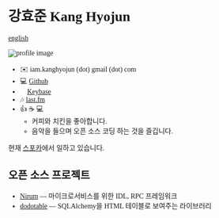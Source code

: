 <link href='//spoqa.github.io/spoqa-han-sans/css/SpoqaHanSans-kr.css' rel='stylesheet' type='text/css'>
<link href='//spoqa.github.io/spoqa-han-sans/css/SpoqaHanSans-jp.css' rel='stylesheet' type='text/css'>

<style type="text/css">
* { font-family: 'Spoqa Han Sans', 'Sans-serif'; }
</style>

# 강효준 Kang Hyojun

[english](/en.html)

![profile image](https://www.gravatar.com/avatar/ee4682832933a275e641ebc07b253599?s=180)

- ✉️  iam.kanghyojun (dot) gmail (dot) com
- 💻 [Github](https://github.com/admire93)
- 🔑 [Keybase](https://keybase.io/kanghyojun)
- 🎶 [last.fm](https://www.last.fm/user/admire93)
- 👍 ☕️ 💻 🐔🎶
  - 커피와 치킨을 좋아합니다.
  - 음악을 들으며 오픈 소스 코딩 하는 것을 즐깁니다.

현재 [스포카](https://spoqa.com)에서 일하고 있습니다.


## 오픈 소스 프로젝트

- [Nirum](https://github.com/spoqa/nirum) — 마이크로서비스를 위한 IDL,
  RPC 프레임워크
- [dodotable](https://github.com/spoqa/dodotable) — SQLAlchemy을
  HTML 테이블로 보여주는 라이브러리
